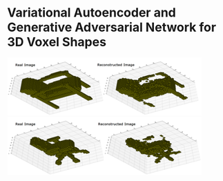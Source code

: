 # Variational Autoencoder and Generative Adversarial Network for 3D Voxel Shapes

<img src="Readme_Images/Vaegan_Comparison_1.png" width="450">   <img src="Readme_Images/Vaegan_Comparison_2.png" width="450" >
